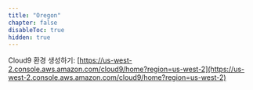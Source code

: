 ```yaml
---
title: "Oregon"
chapter: false
disableToc: true
hidden: true
---
```


Cloud9 환경 생성하기: [https://us-west-2.console.aws.amazon.com/cloud9/home?region=us-west-2](https://us-west-2.console.aws.amazon.com/cloud9/home?region=us-west-2)
